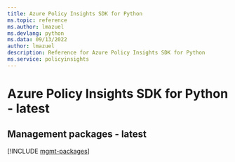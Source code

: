 ```yaml
---
title: Azure Policy Insights SDK for Python
ms.topic: reference
ms.author: lmazuel
ms.devlang: python
ms.data: 09/13/2022
author: lmazuel
description: Reference for Azure Policy Insights SDK for Python
ms.service: policyinsights
---
```

# Azure Policy Insights SDK for Python - latest

## Management packages - latest
[!INCLUDE [mgmt-packages](policy-insights-mgmt-index.md)]